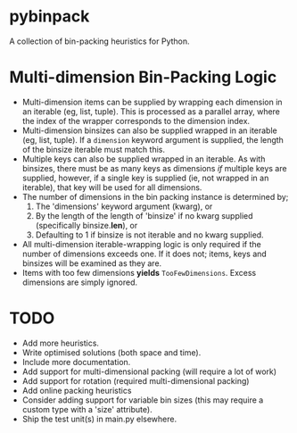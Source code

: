 pybinpack
=========

A collection of bin-packing heuristics for Python.

Multi-dimension Bin-Packing Logic
=========

 * Multi-dimension items can be supplied by wrapping each dimension in an iterable (eg, list, tuple). This is processed as a parallel array, where the index of the wrapper corresponds to the dimension index.
 * Multi-dimension binsizes can also be supplied wrapped in an iterable (eg, list, tuple). If a `dimension` keyword argument is supplied, the length of the binsize iterable must match this.
 * Multiple keys can also be supplied wrapped in an iterable. As with binsizes, there must be as many keys as dimensions *if* multiple keys are supplied, however, if a single key is supplied (ie, not wrapped in an iterable), that key will be used for all dimensions.
 * The number of dimensions in the bin packing instance is determined by;
    1. The 'dimensions' keyword argument (kwarg), or
    2. By the length of the length of 'binsize' if no kwarg supplied (specifically binsize.__len__), or 
    3. Defaulting to 1 if binsize is not iterable and no kwarg supplied.
 * All multi-dimension iterable-wrapping logic is only required if the number of dimensions exceeds one. If it does not; items, keys and binsizes will be examined as they are.
 * Items with too few dimensions **yields** `TooFewDimensions`. Excess dimensions are simply ignored.

TODO
====

 * Add more heuristics.
 * Write optimised solutions (both space and time).
 * Include more documentation.
 * Add support for multi-dimensional packing (will require a lot of work)
 * Add support for rotation (required multi-dimensional packing)
 * Add online packing heuristics
 * Consider adding support for variable bin sizes (this may require a custom type with a 'size' attribute).
 * Ship the test unit(s) in main.py elsewhere.
